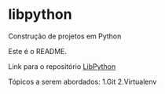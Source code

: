 # libpython
Construção de projetos em Python

Este é o README.

Link para o repositório [LibPython](https://github.com/jfobatista/libpython)

Tópicos a serem abordados:
1.Git
2.Virtualenv